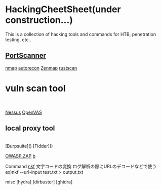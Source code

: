 # HackingCheetSheet(under construction...)
This is a collection of hacking tools and commands for HTB, penetration testing, etc..

## [PortScanner](https://github.com/ashley4234/HackingCheetSheet/tree/main/Port%20Scanner)

[nmap]()
[autorecon]()
[Zenmap]()
[rustscan]()

# vuln scan tool</h2><br>
[Nessus]()
[OpenVAS]()

<h2>local proxy tool</h2><br>
[Burpsuite]()
[Fidder]()

[OWASP ZAP]()
[ b]()
[]()
[]()
[]()

Command
[nkf]()
  文字コードの変換
  ログ解析の際にURLのデコードなどで使う
  ex)nkf --url-input test.txt > output.txt
  
 misc
 [hydra]
 [dirbuster]
 [ghidra]
